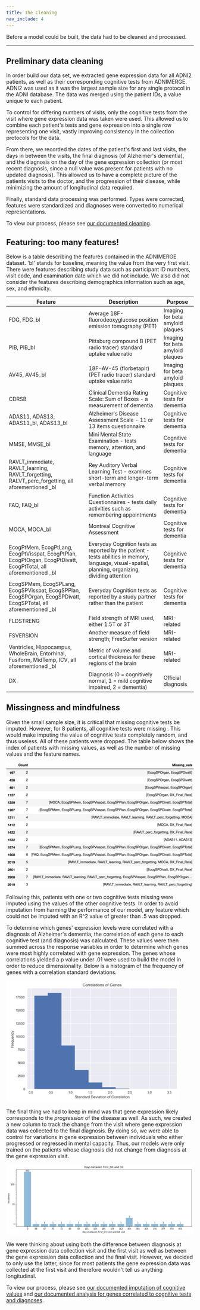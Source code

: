 ```yaml
---
title: The Cleaning
nav_include: 4
---
```


Before a model could be built, the data had to be cleaned and processed.

----------


Preliminary data cleaning
-------------

In order build our data set, we extracted gene expression data for all ADNI2 patients, as well as their corresponding cognitive tests from ADNIMERGE. ADNI2 was used as it was the largest sample size for any single protocol in the ADNI database. The data was merged using the patient IDs, a value unique to each patient. 

To control for differing numbers of visits, only the cognitive tests from the visit where gene expression data was taken were used. This allowed us to combine each patient's tests and gene expression into a single row representing one visit, vastly improving consistency in the collection protocols for the data.

From there, we recorded the dates of the patient's first and last visits, the days in between the visits, the final diagnosis (of Alzheimer's dementia), and the diagnosis on the day of the gene expression collection (or most recent diagnosis, since a null value was present for patients with no updated diagnosis). This allowed us to have a complete picture of the patients visits to the doctor, and the progression of their disease, while minimizing the amount of longitudinal data required.

Finally, standard data processing was performed. Types were corrected, features were standardized and diagnoses were converted to numerical representations.

To view our process, please see [our documented cleaning](Cleaning_notebook.md).

Featuring: too many features!
-------------
Below is a table describing the features contained in the ADNIMERGE dataset. 'bl' stands for baseline, meaning the value from the very first visit. There were features describing study data such as participant ID numbers, visit code, and examination date which we did not include. We also did not consider the features describing demographics information such as age, sex, and ethnicity.

| Feature                                  | Description                              | Purpose                          |
| ---------------------------------------- | ---------------------------------------- | -------------------------------- |
| FDG, FDG_bl                              | Average 18F-fluorodeoxyglucose position emission tomography (PET) | Imaging for beta amyloid plaques |
| PIB, PIB_bl                              | Pittsburg compound B (PET radio tracer) standard uptake value ratio | Imaging for beta amyloid plaques |
| AV45, AV45_bl                            | 18F-AV-45 (florbetapir) (PET radio tracer) standard uptake value ratio | Imaging for beta amyloid plaques |
| CDRSB                                    | Clinical Dementia Rating Scale: Sum of Boxes - a measurement of dementia | Cognitive tests for dementia     |
| ADAS11, ADAS13, ADAS11_bl, ADAS13_bl     | Alzheimer's Disease Assessment Scale - 11 or 13 items questionnaire | Cognitive tests for dementia     |
| MMSE, MMSE_bl                            | Mini Mental State Examination - tests memory, attention, and language | Cognitive tests for dementia     |
| RAVLT_immediate, RAVLT_learning, RAVLT_forgetting, RALVT_perc_forgetting, all aforementioned \_bl | Rey Auditory Verbal Learning Test - examines short-term and longer-term verbal memory | Cognitive tests for dementia     |
| FAQ, FAQ_bl                              | Function Activities Questionnaires - tests daily activities such as remembering appointments | Cognitive tests for dementia     |
| MOCA, MOCA_bl                            | Montreal Cognitive Assessment            | Cognitive tests for dementia     |
| EcogPtMem, EcogPtLang, EcogPtVisspat, EcogPtPlan, EcogPtOrgan, EcogPtDivatt, EcogPtTotal, all aforementioned \_bl | Everyday Cognition tests as reported by the patient - tests abilities in memory, language, visual-spatial, planning, organizing, dividing attention | Cognitive tests for dementia     |
| EcogSPMem, EcogSPLang, EcogSPVisspat, EcogSPPlan, EcogSPOrgan, EcogSPDivatt, EcogSPTotal, all aforementioned \_bl | Everyday Cognition tests as reported by a study partner rather than the patient | Cognitive tests for dementia     |
| FLDSTRENG                                | Field strength of MRI used, either 1.5T or 3T | MRI-related                      |
| FSVERSION                                | Another measure of field strength; FreeSurfer version | MRI-related                      |
| Ventricles, Hippocampus, WholeBrain, Entorhinal, Fusiform, MidTemp, ICV, all aforementioned \_bl | Metric of volume and cortical thickness for these regions of the brain | MRI-related                      |
| DX                                       | Diagnosis (0 = cognitively normal, 1 = mild cognitive impaired, 2 = dementia) | Official diagnosis               |


Missingness and mindfulness
-------------

Given the small sample size, it is critical that missing cognitive tests be imputed. However, for 8 patients, all cognitive tests were missing . This would make imputing the value of cognitive tests completely random, and thus useless. All of these patients were dropped. The table below shows the index of patients with missing values, as well as the number of missing values and the feature names. 

![corr_table](images/Cleaning_table_med.png)

Following this, patients with one or two cognitive tests missing were imputed using the values of the other cognitive tests. In order to avoid imputation from harming the performance of our model, any feature which could not be imputed with an R^2 value of greater than .5 was dropped. 

To determine which genes' expression levels were correlated with a diagnosis of Alzheimer's dementia, the correlation of each gene to each cognitive test (and diagnosis) was calculated. These values were then summed across the response variables in order to determine which genes were most highly correlated with gene expression. The genes whose correlations yielded a p value under .01 were used to build the model in order to reduce dimensionality. Below is a histogram of the frequency of genes with a correlation standard deviations.

![corr_hist](images/Cleaning_hist_small.png)

The final thing we had to keep in mind was that gene expression likely corresponds to the *progression* of the disease as well. As such, we created a new column to track the change from the visit where gene expression data was collected to the final diagnosis. By doing so, we were able to control for variations in gene expression between individuals who either progressed or regressed in mental capacity. Thus, our models were only trained on the patients whose diagnosis did not change from diagnosis at the gene expression visit.

![firstdx](images/firstdx_small.png)

We were thinking about using both the difference between diagnosis at gene expression data collection visit and the first visit as well as between the gene expression data collection and the final visit. However, we decided to only use the latter, since for most patients the gene expression data was collected at the first visit and therefore wouldn't tell us anything longitudinal.

To view our process, please see [our documented imputation of cognitive values](Imputation_notebook.md) and [our documented analysis for genes correlated to cognitive tests and diagnoses](Correlations_notebook.md).
